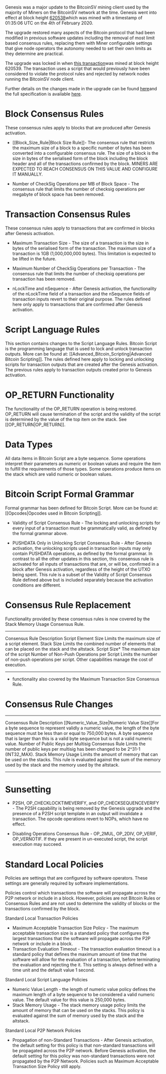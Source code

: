 Genesis was a major update to the BitcoinSV mining client used by the
majority of Miners on the BitcoinSV network at the time. Genesis went
into effect at block height
[620538](https://whatsonchain.com/block-height/620538)which was mined with a timestamp of 01:35:06 UTC on the
4th of February 2020.

The upgrade restored many aspects of the Bitcoin protocol that had been
modified in previous software updates including the removal of most
limit based consensus rules, replacing them with Miner configurable
settings that give node operators the autonomy needed to set their own
limits as they determine are practical.

The upgrade was locked in when [this
transaction](https://whatsonchain.com/tx/4ec3b63d764558303eda720e8e51f69bbcfe81376075657313fb587306f8a9b0)was mined at block height 620539. The transaction
uses a script that would previously have been considered to violate the
protocol rules and rejected by network nodes running the BitcoinSV node
client.

Further details on the changes made in the upgrade can be found
[here](https://bitcoinsv.io/2020/01/15/changes-for-the-genesis-upgrade/)and the full specification is available [here](https://github.com/bitcoin-sv-specs/protocol/blob/master/updates/genesis-spec.md).

# Block Consensus Rules

These consensus rules apply to blocks that are produced after Genesis
activation.

-   [[Block_Size_Rule|Block Size Rule]]- The
    consensus rule that restricts the maximum size of a block to a
    specific number of bytes has been converted into a configurable
    consensus rule. The size of a block is the size in bytes of the
    serialised form of the block including the block header and all of
    the transactions confirmed by the block. MINERS ARE EXPECTED TO
    REACH CONSENSUS ON THIS VALUE AND CONFIGURE IT MANUALLY.

<!-- -->

-   Number of CheckSig Operations per MB of Block Space - The consensus
    rule that limits the number of checksig operations per megabyte of
    block space has been removed.

# Transaction Consensus Rules

These consensus rules apply to transactions that are confirmed in blocks
after Genesis activation.

-   Maximum Transaction Size - The size of a transaction is the size in
    bytes of the serialised form of the transaction. The maximum size of
    a transaction is 1GB (1,000,000,000 bytes). This limitation is
    expected to be lifted in the future.

<!-- -->

-   Maximum Number of CheckSig Operations per Transaction - The
    consensus rule that limits the number of checksig operations per
    transaction has been removed.

<!-- -->

-   nLockTime and nSequence - After Genesis activation, the
    functionality of the nLockTime field of a transaction and the
    nSequence fields of transaction inputs revert to their original
    purpose. The rules defined here only apply to transactions that are
    confirmed after Genesis activation.

# Script Language Rules

This section contains changes to the Script Language Rules. Bitcoin
Script is the programming language that is used to lock and unlock
transaction outputs. More can be found at: [[Advanced_Bitcoin_Scripting|Advanced Bitcoin Scripting]]. The rules defined here apply to locking and unlocking
scripts for transaction outputs that are created after the Genesis
activation. The previous rules apply to transaction outputs created
prior to Genesis activation.

# OP_RETURN Functionality

The functionality of the OP_RETURN operation is being restored.
OP_RETURN will cause termination of the script and the validity of the
script is determined by the value of the top item on the stack. See
[[OP_RETURN|OP_RETURN]].

# Data Types

All data items in Bitcoin Script are a byte sequence. Some operations
interpret their parameters as numeric or boolean values and require the
item to fulfill the requirements of those types. Some operations produce
items on the stack which are valid numeric or boolean values.

# Bitcoin Script Formal Grammar

Formal grammar has been defined for Bitcoin Script. More can be found
at: [[Opcodes|Opcodes used in Bitcoin Scripting]].

-   Validity of Script Consensus Rule - The locking and unlocking
    scripts for every input of a transaction must be grammatically
    valid, as defined by the formal grammar above.

<!-- -->

-   PUSHDATA Only in Unlocking Script Consensus Rule - After Genesis
    activation, the unlocking scripts used in transaction inputs may
    only contain PUSHDATA operations, as defined by the formal grammar.
    In contrast to all the other updates in this section, this consensus
    rule is activated for all inputs of transactions that are, or will
    be, confirmed in a block after Genesis activation, regardless of the
    height of the UTXO being spent. This rule is a subset of the
    Validity of Script Consensus Rule defined above but is included
    separately because the activation conditions are different.

# Consensus Rule Replacement

Functionality provided by these consensus rules is now covered by the
Stack Memory Usage Consensus Rule.

  ------------------------------------------ -------------------------------------------------------------------------------------------------------
  Consensus Rule                             Description
  Script Element Size                        Limits the maximum size of a script element.
  Stack Size                                 Limits the combined number of elements that can be placed on the stack and the altstack.
  Script Size\*                              The maximum size of the script
  Number of Non-Push Operations per Script   Limits the number of non-push operations per script. Other capabilities manage the cost of execution.
  ------------------------------------------ -------------------------------------------------------------------------------------------------------

-   functionality also covered by the Maximum Transaction Size Consensus
    Rule.

# Consensus Rule Changes

  -------------------------------------------------------------------- --------------------------------------------------------------------------------------------------------------------------------------------------------------------------------------------------------------------------------------------
  Consensus Rule                                                       Description
  [[Numeric_Value_Size|Numeric Value Size]]For a byte sequence to represent validly a numeric value, the length of the byte sequence must be less than or equal to 750,000 bytes. A byte sequence that is larger than this is a valid byte sequence but is not a valid numeric value.
  Number of Public Keys per Multisig Consensus Rule                    Limits the number of public keys per multisig has been changed to be 2\^31-1 (INT32_MAX).
  Stack Memory Usage                                                   Limits the amount of memory that can be used on the stacks. This rule is evaluated against the sum of the memory used by the stack and the memory used by the altstack.
  -------------------------------------------------------------------- --------------------------------------------------------------------------------------------------------------------------------------------------------------------------------------------------------------------------------------------

# Sunsetting

-   P2SH, OP_CHECKLOCKTIMEVERIFY, and OP_CHECKSEQUENCEVERIFY - The P2SH
    capability is being removed by the Genesis upgrade and the presence
    of a P2SH script template in an output will invalidate a
    transaction. The opcode operations revert to NOPs, which have no
    effect.

<!-- -->

-   Disabling Operations Consensus Rule - OP_2MUL, OP_2DIV, OP_VERIF,
    OP_VERNOTIF. If they are present in un-executed script, the script
    execution may succeed.

# Standard Local Policies

Policies are settings that are configured by software operators. These
settings are generally required by software implementations.

Policies control which transactions the software will propagate across
the P2P network or include in a block. However, policies are not Bitcoin
Rules or Consensus Rules and are not used to determine the validity of
blocks or the transactions confirmed by the block.

Standard Local Transaction Policies

-   Maximum Acceptable Transaction Size Policy - The maximum acceptable
    transaction size is a standard policy that configures the largest
    transactions that the software will propagate across the P2P network
    or include in a block.
-   Transaction Evaluation Timeout - The transaction evaluation timeout
    is a standard policy that defines the maximum amount of time that
    the software will allow for the evaluation of a transaction, before
    terminating the evaluation and rejecting the it. This setting is
    always defined with a time unit and the default value 1 second.

Standard Local Script Language Policies

-   Numeric Value Length - the length of numeric value policy defines
    the maximum length of a byte sequence to be considered a valid
    numeric value. The default value for this value is 250,000 bytes.
-   Stack Memory Usage - The stack memory usage policy limits the amount
    of memory that can be used on the stacks. This policy is evaluated
    against the sum of memory used by the stack and the altstack.

Standard Local P2P Network Policies

-   Propagation of non-Standard Transactions - After Genesis activation,
    the default setting for this policy is that non-standard
    transactions will be propagated across the P2P network. Before
    Genesis activation, the default setting for this policy was
    non-standard transactions were not propagated by the P2P Network.
    Policies such as Maximum Acceptable Transaction Size Policy still
    apply.
